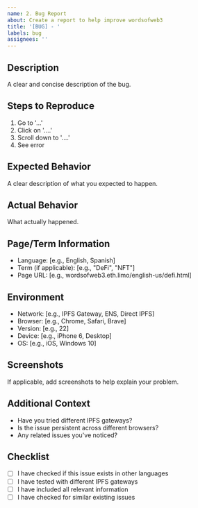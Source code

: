 ```yaml
---
name: 2. Bug Report
about: Create a report to help improve wordsofweb3
title: '[BUG] - '
labels: bug
assignees: ''
---
```


## Description

A clear and concise description of the bug.

## Steps to Reproduce

1. Go to '...'
2. Click on '....'
3. Scroll down to '....'
4. See error

## Expected Behavior

A clear description of what you expected to happen.

## Actual Behavior

What actually happened.

## Page/Term Information

- Language: [e.g., English, Spanish]
- Term (if applicable): [e.g., "DeFi", "NFT"]
- Page URL: [e.g., wordsofweb3.eth.limo/english-us/defi.html]

## Environment

- Network: [e.g., IPFS Gateway, ENS, Direct IPFS]
- Browser: [e.g., Chrome, Safari, Brave]
- Version: [e.g., 22]
- Device: [e.g., iPhone 6, Desktop]
- OS: [e.g., iOS, Windows 10]

## Screenshots

If applicable, add screenshots to help explain your problem.

## Additional Context

- Have you tried different IPFS gateways?
- Is the issue persistent across different browsers?
- Any related issues you've noticed?

## Checklist

- [ ] I have checked if this issue exists in other languages
- [ ] I have tested with different IPFS gateways
- [ ] I have included all relevant information
- [ ] I have checked for similar existing issues